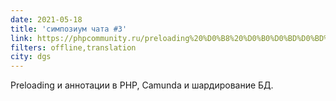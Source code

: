 ```yaml
---
date: 2021-05-18
title: 'симпозиум чата #3'
link: https://phpcommunity.ru/preloading%20%D0%B8%20%D0%B0%D0%BD%D0%BD%D0%BE%D1%82%D0%B0%D1%86%D0%B8%D0%B8%20%D0%B2%20PHP,%20Camunda%20%D0%B8%20%D1%88%D0%B0%D1%80%D0%B4%D0%B8%D1%80%D0%BE%D0%B2%D0%B0%D0%BD%D0%B8%D0%B5%20%D0%91%D0%94.
filters: offline,translation
city: dgs
---
```


Preloading и аннотации в PHP, Camunda и шардирование БД.
